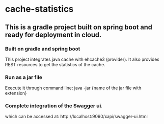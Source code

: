 # cache-statistics
## This is a gradle project built on spring boot and ready for deployment in cloud.

### Built on gradle and spring boot
This project integrates java cache with ehcache3 (provider). It also provides REST resources to get the statistics of the cache.
### Run as a jar file
Execute it through command line: java -jar {name of the jar file with extension}
### Complete integration of the Swagger ui.
which can be accessed at: http://localhost:9090/xapi/swagger-ui.html


